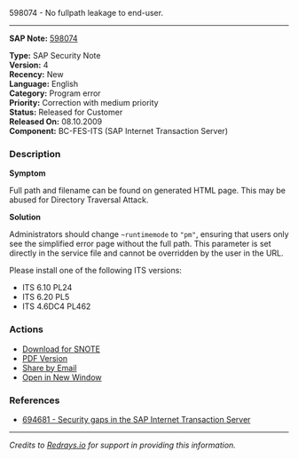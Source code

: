 598074 - No fullpath leakage to end-user.

---

**SAP Note:** [598074](https://me.sap.com/servicessupport/knowledge_notes?note=598074)

**Type:** SAP Security Note  
**Version:** 4  
**Recency:** New  
**Language:** English  
**Category:** Program error  
**Priority:** Correction with medium priority  
**Status:** Released for Customer  
**Released On:** 08.10.2009  
**Component:** BC-FES-ITS (SAP Internet Transaction Server)

### Description

**Symptom**

Full path and filename can be found on generated HTML page. This may be abused for Directory Traversal Attack.

**Solution**

Administrators should change `~runtimemode` to `"pm"`, ensuring that users only see the simplified error page without the full path. This parameter is set directly in the service file and cannot be overridden by the user in the URL.

Please install one of the following ITS versions:
- ITS 6.10 PL24
- ITS 6.20 PL5
- ITS 4.6DC4 PL462

### Actions

- [Download for SNOTE](https://notesdownloads.sap.com/note/0040000015374502017)
- [PDF Version](https://userapps.support.sap.com/sap/support/sfm/notes/print/0000598074?language=en-US&token=917834B279770DCCA3DEF6E280D883DB)
- [Share by Email](https://me.sap.com/sharebyemail?note=598074)
- [Open in New Window](https://me.sap.com/notes/598074)

### References

- [694681 - Security gaps in the SAP Internet Transaction Server](https://me.sap.com/notes/694681)

---

*Credits to [Redrays.io](https://redrays.io) for support in providing this information.*